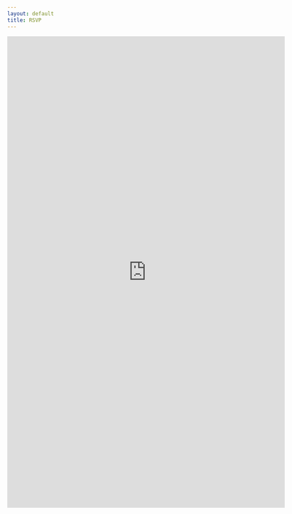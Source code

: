 ```yaml
---
layout: default
title: RSVP
---
```


<div class="google-iframe-embeds">
<iframe src="https://docs.google.com/forms/d/e/1FAIpQLSeZGELk-QKAFeyqbeHcb6BwopYzkbblbkn-o-x4CPP9CzQS1w/viewform?embedded=true" width="640" height="1086" frameborder="0" marginheight="0" marginwidth="0">Loading…</iframe>
</div>